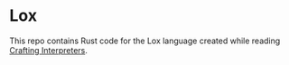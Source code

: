 # Lox

This repo contains Rust code for the Lox language created while reading
[Crafting Interpreters](https://craftinginterpreters.com/).

